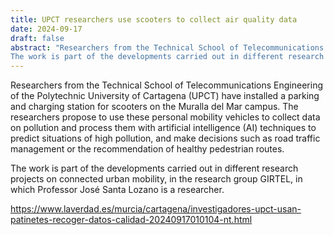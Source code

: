 ```yaml
---
title: UPCT researchers use scooters to collect air quality data
date: 2024-09-17
draft: false
abstract: "Researchers from the Technical School of Telecommunications Engineering of the Polytechnic University of Cartagena (UPCT) have installed a parking and charging station for scooters on the Muralla del Mar campus. The researchers propose to use these personal mobility vehicles to collect data on pollution and process them with artificial intelligence (AI) techniques to predict situations of high pollution, and make decisions such as road traffic management or the recommendation of healthy pedestrian routes.
The work is part of the developments carried out in different research projects on connected urban mobility, in the research group GIRTEL, in which Professor José Santa Lozano is a researcher."
---
```


Researchers from the Technical School of Telecommunications Engineering of the Polytechnic University of Cartagena (UPCT) have installed a parking and charging station for scooters on the Muralla del Mar campus. The researchers propose to use these personal mobility vehicles to collect data on pollution and process them with artificial intelligence (AI) techniques to predict situations of high pollution, and make decisions such as road traffic management or the recommendation of healthy pedestrian routes.

The work is part of the developments carried out in different research projects on connected urban mobility, in the research group GIRTEL, in which Professor José Santa Lozano is a researcher.

https://www.laverdad.es/murcia/cartagena/investigadores-upct-usan-patinetes-recoger-datos-calidad-20240917010104-nt.html

<!--more-->
